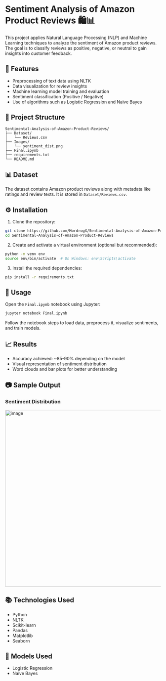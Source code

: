 # Sentiment Analysis of Amazon Product Reviews 🛍️📊

This project applies Natural Language Processing (NLP) and Machine Learning techniques to analyze the sentiment of Amazon product reviews. The goal is to classify reviews as positive, negative, or neutral to gain insights into customer feedback.

## 📌 Features

- Preprocessing of text data using NLTK
- Data visualization for review insights
- Machine learning model training and evaluation
- Sentiment classification (Positive / Negative)
- Use of algorithms such as Logistic Regression and Naive Bayes

## 📂 Project Structure

```
Sentimental-Analysis-of-Amazon-Product-Reviews/
├── Dataset/
│   └── Reviews.csv
├── Images/
│   └── sentiment_dist.png
├── Final.ipynb
├── requirements.txt
└── README.md
```

## 📊 Dataset

The dataset contains Amazon product reviews along with metadata like ratings and review texts. It is stored in `Dataset/Reviews.csv`.

## ⚙️ Installation

1. Clone the repository:

```bash
git clone https://github.com/MordrogX/Sentimental-Analysis-of-Amazon-Product-Reviews.git
cd Sentimental-Analysis-of-Amazon-Product-Reviews
```

2. Create and activate a virtual environment (optional but recommended):

```bash
python -m venv env
source env/bin/activate  # On Windows: env\Scripts\activate
```

3. Install the required dependencies:

```bash
pip install -r requirements.txt
```

## 🧪 Usage

Open the `Final.ipynb` notebook using Jupyter:

```bash
jupyter notebook Final.ipynb
```

Follow the notebook steps to load data, preprocess it, visualize sentiments, and train models.

## 📈 Results

- Accuracy achieved: ~85-90% depending on the model
- Visual representation of sentiment distribution
- Word clouds and bar plots for better understanding

## 📷 Sample Output

### Sentiment Distribution

<img width="964" height="572" alt="image" src="https://github.com/user-attachments/assets/f85c7498-3086-440b-8914-1aae16aeb214" />

## 📚 Technologies Used

- Python
- NLTK
- Scikit-learn
- Pandas
- Matplotlib
- Seaborn

## 🧠 Models Used

- Logistic Regression
- Naive Bayes

